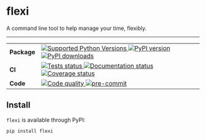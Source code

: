 # flexi

A command line tool to help manage your time, flexibly.

---

<table>
    <tr>
        <td>
            <b>Package</b>
        </td>
        <td>
            <a href="https://pypi.org/project/flexi/">
                <img src="https://img.shields.io/pypi/pyversions/flexi.svg" alt="Supported Python Versions">
            </a>
            <a href="https://pypi.org/project/flexi/">
                <img src="https://img.shields.io/pypi/v/flexi.svg" alt="PyPI version">
            </a>
            <a href="https://pypi.org/project/flexi/">
                <img src="https://img.shields.io/pypi/dm/flexi.svg" alt="PyPI downloads">
            </a>
        </td>
    </tr>
    <tr>
        <td>
            <b>CI</b>
        </td>
        <td>
            <a href="https://github.com/ellsphillips/flexi/actions?workflow=Tests">
                <img src="https://github.com/ellsphillips/flexi/workflows/tests/badge.svg" alt="Tests status">
            </a>
            <a href="https://flexi.readthedocs.io/">
                <img src="https://readthedocs.org/projects/flexi/badge/" alt="Documentation status">
            </a>
            <a href="https://codecov.io/gh/ellsphillips/flexi">
                <img src="https://codecov.io/gh/ellsphillips/flexi/branch/main/graph/badge.svg" alt="Coverage status">
            </a>
        </td>
    </tr>
    <tr>
        <td>
            <b>Code</b>
        </td>
        <td>
            <a href="https://github.com/psf/black">
                <img src="https://img.shields.io/badge/code%20style-black-000000.svg" alt="Code quality">
            </a>
            <a href="https://github.com/pre-commit/pre-commit">
                <img src="https://img.shields.io/badge/pre--commit-enabled-brightgreen" alt="pre-commit">
            </a>
        </td>
    </tr>
</table>

## Install

`flexi` is available through PyPI:

```shell
pip install flexi
```
